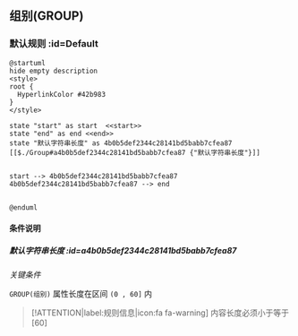 ## 组别(GROUP) <!-- {docsify-ignore-all} -->

   

### 默认规则 :id=Default

```plantuml
@startuml
hide empty description
<style>
root {
  HyperlinkColor #42b983
}
</style>

state "start" as start  <<start>>
state "end" as end <<end>>
state "默认字符串长度" as 4b0b5def2344c28141bd5babb7cfea87 [[$./Group#a4b0b5def2344c28141bd5babb7cfea87 {"默认字符串长度"}]]


start --> 4b0b5def2344c28141bd5babb7cfea87 
4b0b5def2344c28141bd5babb7cfea87 --> end 


@enduml
```

#### 条件说明

##### 默认字符串长度 :id=a4b0b5def2344c28141bd5babb7cfea87


*关键条件*


`GROUP(组别)` 属性长度在区间 `(0 , 60]` 内

> [!ATTENTION|label:规则信息|icon:fa fa-warning]
> 内容长度必须小于等于[60]







